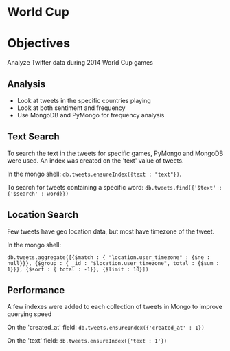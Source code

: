 World Cup
=========

# Objectives
Analyze Twitter data during 2014 World Cup games

## Analysis
* Look at tweets in the specific countries playing
* Look at both sentiment and frequency
* Use MongoDB and PyMongo for frequency analysis

## Text Search
To search the text in the tweets for specific games,
PyMongo and MongoDB were used.  An index was created on
the 'text' value of tweets.

In the mongo shell: ```db.tweets.ensureIndex({text : "text"})```.

To search for tweets containing a specific word: ```db.tweets.find({'$text' : {'$search' : word}})```

## Location Search
Few tweets have geo location data, but most have
timezone of the tweet.

In the mongo shell:

```db.tweets.aggregate([{$match : { "location.user_timezone" : {$ne : null}}}, {$group : { _id : "$location.user_timezone", total : {$sum : 1}}}, {$sort : { total : -1}}, {$limit : 10}])```

## Performance
A few indexes were added to each collection of tweets in Mongo to improve querying speed

On the 'created_at' field: ```db.tweets.ensureIndex({'created_at' : 1})```

On the 'text' field: ```db.tweets.ensureIndex({'text : 1'})```
